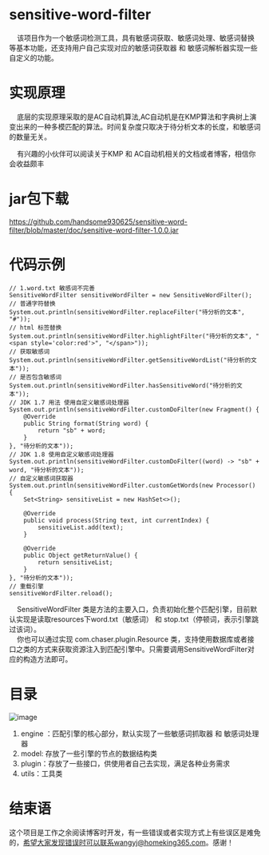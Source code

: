 # sensitive-word-filter

 &nbsp;&nbsp;&nbsp;&nbsp;该项目作为一个敏感词检测工具，具有敏感词获取、敏感词处理、敏感词替换等基本功能，还支持用户自己实现对应的敏感词获取器 和 敏感词解析器实现一些自定义的功能。


# 实现原理

   &nbsp;&nbsp;&nbsp;&nbsp;底层的实现原理采取的是AC自动机算法,AC自动机是在KMP算法和字典树上演变出来的一种多模匹配的算法。时间复杂度只取决于待分析文本的长度，和敏感词的数量无关。

 &nbsp;&nbsp;&nbsp;&nbsp;有兴趣的小伙伴可以阅读关于KMP 和 AC自动机相关的文档或者博客，相信你会收益颇丰

# jar包下载
https://github.com/handsome930625/sensitive-word-filter/blob/master/doc/sensitive-word-filter-1.0.0.jar

# 代码示例
    // 1.word.txt 敏感词不完善
    SensitiveWordFilter sensitiveWordFilter = new SensitiveWordFilter();
    // 普通字符替换
    System.out.println(sensitiveWordFilter.replaceFilter("待分析的文本", "#"));
    // html 标签替换
    System.out.println(sensitiveWordFilter.highlightFilter("待分析的文本", "<span style='color:red'>", "</span>"));
    // 获取敏感词
    System.out.println(sensitiveWordFilter.getSensitiveWordList("待分析的文本"));
    // 是否包含敏感词
    System.out.println(sensitiveWordFilter.hasSensitiveWord("待分析的文本"));
    // JDK 1.7 用法 使用自定义敏感词处理器
    System.out.println(sensitiveWordFilter.customDoFilter(new Fragment() {
        @Override
        public String format(String word) {
            return "sb" + word;
        }
    }, "待分析的文本"));
    // JDK 1.8 使用自定义敏感词处理器
    System.out.println(sensitiveWordFilter.customDoFilter((word) -> "sb" + word, "待分析的文本"));
    // 自定义敏感词获取器
    System.out.println(sensitiveWordFilter.customGetWords(new Processor() {
        Set<String> sensitiveList = new HashSet<>();

        @Override
        public void process(String text, int currentIndex) {
            sensitiveList.add(text);
        }

        @Override
        public Object getReturnValue() {
            return sensitiveList;
        }
    }, "待分析的文本"));
    // 重载引擎
    sensitiveWordFilter.reload();
    
    
&nbsp;&nbsp;&nbsp;&nbsp;SensitiveWordFilter 类是方法的主要入口，负责初始化整个匹配引擎，目前默认实现是读取resources下word.txt（敏感词） 和 stop.txt（停顿词，表示引擎跳过该词）。<br>
&nbsp;&nbsp;&nbsp;&nbsp;你也可以通过实现 com.chaser.plugin.Resource 类，支持使用数据库或者接口之类的方式来获取资源注入到匹配引擎中。只需要调用SensitiveWordFilter对应的构造方法即可。

# 目录
![image](http://chuantu.biz/t6/296/1524735254x-1404758204.png)

1. engine ：匹配引擎的核心部分，默认实现了一些敏感词抓取器 和 敏感词处理器
2. model: 存放了一些引擎的节点的数据结构类
3. plugin：存放了一些接口，供使用者自己去实现，满足各种业务需求
4. utils：工具类

# 结束语
这个项目是工作之余阅读博客时开发，有一些错误或者实现方式上有些误区是难免的，希望大家发现错误时可以联系wangyj@homeking365.com。感谢！




